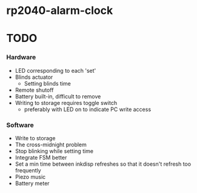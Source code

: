 # rp2040-alarm-clock

# TODO

### Hardware
- LED corresponding to each 'set'
- Blinds actuator
    - Setting blinds time
- Remote shutoff
- Battery built-in, difficult to remove
- Writing to storage requires toggle switch 
    - preferably with LED on to indicate PC write access

### Software
- Write to storage
- The cross-midnight problem
- Stop blinking while setting time
- Integrate FSM better
- Set a min time between inkdisp refreshes so that it doesn't refresh too frequently
- Piezo music
- Battery meter